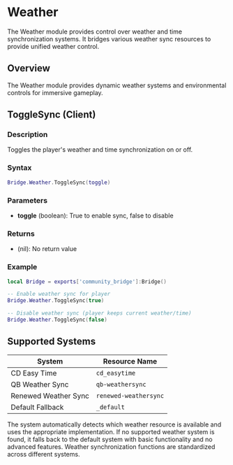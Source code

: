 # <i class="fas fa-cloud-sun"></i> Weather

<!--META
nav: true
toc: true
description: The Weather module provides control over weather and time synchronization systems. It bridges various weather sync resources to provide unified weather control.
-->

The Weather module provides control over weather and time synchronization systems. It bridges various weather sync resources to provide unified weather control.

## Overview

The Weather module provides dynamic weather systems and environmental controls for immersive gameplay.

## ToggleSync (Client)

### Description
Toggles the player's weather and time synchronization on or off.

### Syntax
```lua
Bridge.Weather.ToggleSync(toggle)
```

### Parameters
- **toggle** (boolean): True to enable sync, false to disable

### Returns
- (nil): No return value

### Example
```lua
local Bridge = exports['community_bridge']:Bridge()

-- Enable weather sync for player
Bridge.Weather.ToggleSync(true)

-- Disable weather sync (player keeps current weather/time)
Bridge.Weather.ToggleSync(false)
```

## Supported Systems

| System | Resource Name |
|--------|---------------|
| CD Easy Time | `cd_easytime` |
| QB Weather Sync | `qb-weathersync` |
| Renewed Weather Sync | `renewed-weathersync` |
| Default Fallback | `_default` |

The system automatically detects which weather resource is available and uses the appropriate implementation. If no supported weather system is found, it falls back to the default system with basic functionality and no advanced features. Weather synchronization functions are standardized across different systems.